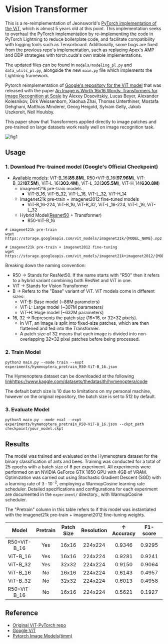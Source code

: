 # Vision Transformer
This is a re-reimplementation of Jeonsworld's [PyTorch implementation of the ViT](https://github.com/jeonsworld/ViT-pytorch), which is almost 5 years old at this point. This implementation seeks to overhaul the PyTorch implementation by re-implementing the code in PyTorch Lightning to reduce boilerplate code, and facilitate compatibility with logging tools such as Tensorboard. Additionally, some bugs are fixed from the previous repo's implementation, such as replacing Apex's AMP and DDP strategies with torch.cuda's own stable implementations.

The updated files can be found in `models/modeling_pl.py` and `data_utils_pl.py`, alongside the new `main.py` file which implements the Lightning framework.

Pytorch reimplementation of [Google's repository for the ViT model](https://github.com/google-research/vision_transformer) that was released with the paper [An Image is Worth 16x16 Words: Transformers for Image Recognition at Scale](https://arxiv.org/abs/2010.11929) by Alexey Dosovitskiy, Lucas Beyer, Alexander Kolesnikov, Dirk Weissenborn, Xiaohua Zhai, Thomas Unterthiner, Mostafa Dehghani, Matthias Minderer, Georg Heigold, Sylvain Gelly, Jakob Uszkoreit, Neil Houlsby.

This paper show that Transformers applied directly to image patches and pre-trained on large datasets work really well on image recognition task.

![fig1](./img/figure1.png)


## Usage
### 1. Download Pre-trained model (Google's Official Checkpoint)
* [Available models](https://console.cloud.google.com/storage/vit_models/): ViT-B_16(**85.8M**), R50+ViT-B_16(**97.96M**), ViT-B_32(**87.5M**), ViT-L_16(**303.4M**), ViT-L_32(**305.5M**), ViT-H_14(**630.8M**)
  * imagenet21k pre-train models
    * ViT-B_16, ViT-B_32, ViT-L_16, ViT-L_32, ViT-H_14
  * imagenet21k pre-train + imagenet2012 fine-tuned models
    * ViT-B_16-224, ViT-B_16, ViT-B_32, ViT-L_16-224, ViT-L_16, ViT-L_32
  * Hybrid Model([Resnet50](https://github.com/google-research/big_transfer) + Transformer)
    * R50-ViT-B_16
```
# imagenet21k pre-train
wget https://storage.googleapis.com/vit_models/imagenet21k/{MODEL_NAME}.npz

# imagenet21k pre-train + imagenet2012 fine-tuning
wget https://storage.googleapis.com/vit_models/imagenet21k+imagenet2012/{MODEL_NAME}.npz

```

Breaking down the naming convention:
- R50 → Stands for ResNet50. If the name starts with "R50" then it refers to a hybrid variant combining both ResNet and ViT in one.
- ViT → Stands for Vision Transformer
- B → Refers to the "Base" variant of ViT. ViT models come in different sizes:
  - ViT-B: Base model (~86M parameters)
  - ViT-L: Large model (~307M parameters)
  - ViT-H: Huge model (~632M parameters)
- 16, 32 → Represents the patch size (16×16, or 32×32 pixels).
  - In ViT, an image is split into fixed-size patches, which are then flattened and fed into the Transformer.
  - A patch size of 32 means that each image is divided into non-overlapping 32×32 pixel patches before being processed.

### 2. Train Model
```
python3 main.py --mode train --expt experiments/hymenoptera_pretrain_R50-ViT-B_16.json
```

The Hymenoptera dataset can be downloaded at the following [link]()https://www.kaggle.com/datasets/thedatasith/hymenoptera/code

The default batch size is 10 due to limitations on my personal machine, however on the original repository, the batch size is set to 512 by default.

### 3. Evaluate Model
```
python3 main.py --mode eval --expt experiments/hymenoptera_pretrain_R50-ViT-B_16.json --ckpt_path checkpoint/your_model.ckpt
```

## Results
The model was trained and evaluated on the Hymenoptera dataset for the binary classification of ants and bees. Training was conducted for a total of 25 epochs with a batch size of 8 per experiment. All experiments were performed on an NVIDIA GeForce GTX 1650 GPU with 4GB of VRAM. Optimization was carried out using Stochastic Gradient Descent (SGD) with a learning rate of $3 \cdot 10^{-2}$, employing a WarmupCosine learning rate scheduler. Detailed specifications and configurations for each experiment are documented in the `experiment/` directory., with WarmupCosine scheduler.

The "Pretrain" column in this table refers to if this model was instantiated with the imagenet21k pre-train + imagenet2012 fine-tuning weights.

|    Model     |  Pretrain   | Patch Size | Resolution |   ↑ Accuracy  |    F1-score    |    AUC    |  time   |
|:------------:|:-----------:|:----------:|:----------:|:-------------:|:--------------:|:---------:|:-------:|
| R50+ViT-B_16 | Yes         |   16x16    |  224x224   |    0.9346     |     0.9295     |   0.9714  |   11m   |
|   ViT-B_16   | Yes         |   16x16    |  224x224   |    0.9281     |     0.9241     |   0.9746  |    8m   |
|   ViT-B_32   | Yes         |   32x32    |  224x224   |    0.9150     |     0.9064     |   0.9710  |    2m   |
|   ViT-B_16   | No          |   16x16    |  224x224   |    0.6143     |     0.4957     |   0.6483  |    8m   |
|   ViT-B_32   | No          |   32x32    |  224x224   |    0.6013     |     0.4958     |   0.6925  |    2m   |
| R50+ViT-B_16 | No          |   16x16    |  224x224   |    0.5621     |     0.1927     |   0.6899  |   11m   |


## Reference
* [Original ViT-PyTorch repo](https://github.com/jeonsworld/ViT-pytorch)
* [Google ViT](https://github.com/google-research/vision_transformer)
* [Pytorch Image Models(timm)](https://github.com/rwightman/pytorch-image-models)
